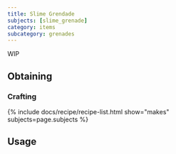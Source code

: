```yaml
---
title: Slime Grendade
subjects: [slime_grenade]
category: items
subcategory: grenades
---
```


WIP

Obtaining
---------

### Crafting
{% include docs/recipe/recipe-list.html show="makes" subjects=page.subjects %}

Usage
-----
